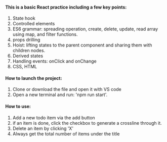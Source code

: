#### This is a basic React practice including a few key points:
1.	State hook
2.	Controlled elements
3.	ES6 grammar: spreading operation, create, delete, update, read array using map, and filter functions.
4.	props drilling
5.	Hoist: lifting states to the parent component and sharing them with children nodes.
6.	Derived states
7.	Handling events: onClick and onChange
8.	CSS, HTML
   
#### How to launch the project:
1.	Clone or download the file and open it with VS code
2.	Open a new terminal and run: 'npm run start'.
   
#### How to use:
1.	Add a new todo item via the add button
2.	if an item is done, click the checkbox to generate a crossline through it.
3.	Delete an item by clicking 'X'
4.	Always get the total number of items under the title
